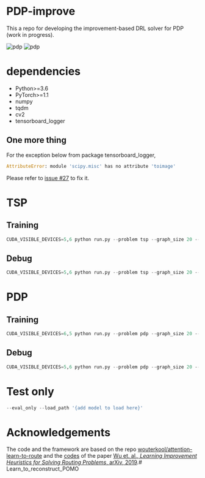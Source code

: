 # PDP-improve
This a repo for developing the improvement-based DRL solver for PDP (work in progress).

![pdp](./outputs/pdp_0.gif) ![pdp](./outputs/pdp_1.gif)

# dependencies
* Python>=3.6
* PyTorch>=1.1
* numpy
* tqdm
* cv2
* tensorboard_logger

## One more thing
For the exception below from package tensorboard_logger,
```python
AttributeError: module 'scipy.misc' has no attribute 'toimage'
```
Please refer to [issue #27](https://github.com/TeamHG-Memex/tensorboard_logger/issues/27) to fix it.

# TSP
## Training
```python
CUDA_VISIBLE_DEVICES=5,6 python run.py --problem tsp --graph_size 20 --seed 1234 --n_epochs 100 --batch_size 512 --epoch_size 5120 --val_size 1000 --eval_batch_size 1000 --val_dataset './datasets/tsp_20_10000.pkl' --no_assert --run_name training
```

## Debug
```python
CUDA_VISIBLE_DEVICES=5,6 python run.py --problem tsp --graph_size 20 --seed 1234 --n_epochs 4  --epoch_size 4 --batch_size 2 --val_size 4 --eval_batch_size 4 --run_name debug --val_dataset './datasets/tsp_20_10000.pkl'

```
# PDP
## Training
```python
CUDA_VISIBLE_DEVICES=6,5 python run.py --problem pdp --graph_size 20 --seed 1234 --n_epochs 100 --batch_size 512 --epoch_size 5120 --val_size 1000 --eval_batch_size 1000 --no_assert --run_name pdp_first --val_dataset './datasets/pdp_20_10000.pkl'
```

## Debug
```python
CUDA_VISIBLE_DEVICES=5,6 python run.py --problem pdp --graph_size 20 --seed 1234 --n_epochs 4  --epoch_size 4 --batch_size 2 --val_size 4 --eval_batch_size 4 --run_name debug --val_dataset './datasets/pdp_20_10000.pkl'

```

# Test only
```python
--eval_only --load_path '{add model to load here}'
```

# Acknowledgements
The code and the framework are based on the repo [wouterkool/attention-learn-to-route](https://github.com/wouterkool/attention-learn-to-route) and the [codes](https://drive.google.com/file/d/1cN61NAHns6cu8TrEsnURIWmbaGe98ffG/view?usp=sharing) of the paper [Wu et. al., *Learning Improvement Heuristics for Solving Routing Problems*, arXiv, 2019](https://arxiv.org/abs/1912.05784).# Learn_to_reconstruct_POMO
